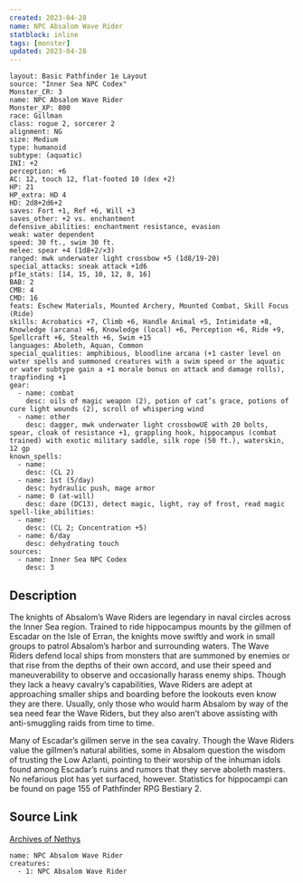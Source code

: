 ```yaml
---
created: 2023-04-28
name: NPC Absalom Wave Rider
statblock: inline
tags: [monster]
updated: 2023-04-28
---
```

```statblock
layout: Basic Pathfinder 1e Layout
source: "Inner Sea NPC Codex"
Monster_CR: 3
name: NPC Absalom Wave Rider
Monster_XP: 800
race: Gillman
class: rogue 2, sorcerer 2
alignment: NG
size: Medium
type: humanoid
subtype: (aquatic)
INI: +2
perception: +6
AC: 12, touch 12, flat-footed 10 (dex +2)
HP: 21
HP_extra: HD 4
HD: 2d8+2d6+2
saves: Fort +1, Ref +6, Will +3
saves_other: +2 vs. enchantment
defensive_abilities: enchantment resistance, evasion
weak: water dependent
speed: 30 ft., swim 30 ft.
melee: spear +4 (1d8+2/×3)
ranged: mwk underwater light crossbow +5 (1d8/19-20)
special_attacks: sneak attack +1d6
pf1e_stats: [14, 15, 10, 12, 8, 16]
BAB: 2
CMB: 4
CMD: 16
feats: Eschew Materials, Mounted Archery, Mounted Combat, Skill Focus (Ride)
skills: Acrobatics +7, Climb +6, Handle Animal +5, Intimidate +8, Knowledge (arcana) +6, Knowledge (local) +6, Perception +6, Ride +9, Spellcraft +6, Stealth +6, Swim +15
languages: Aboleth, Aquan, Common
special_qualities: amphibious, bloodline arcana (+1 caster level on water spells and summoned creatures with a swim speed or the aquatic or water subtype gain a +1 morale bonus on attack and damage rolls), trapfinding +1
gear:
  - name: combat
    desc: oils of magic weapon (2), potion of cat’s grace, potions of cure light wounds (2), scroll of whispering wind
  - name: other
    desc: dagger, mwk underwater light crossbowUE with 20 bolts, spear, cloak of resistance +1, grappling hook, hippocampus (combat trained) with exotic military saddle, silk rope (50 ft.), waterskin, 12 gp
known_spells:
  - name:
    desc: (CL 2)
  - name: 1st (5/day)
    desc: hydraulic push, mage armor
  - name: 0 (at-will)
    desc: daze (DC13), detect magic, light, ray of frost, read magic
spell-like_abilities:
  - name:
    desc: (CL 2; Concentration +5)
  - name: 6/day
    desc: dehydrating touch
sources:
  - name: Inner Sea NPC Codex
    desc: 3
```
## Description
The knights of Absalom’s Wave Riders are legendary in naval circles across the Inner Sea region. Trained to ride hippocampus mounts by the gillmen of Escadar on the Isle of Erran, the knights move swiftly and work in small groups to patrol Absalom’s harbor and surrounding waters. The Wave Riders defend local ships from monsters that are summoned by enemies or that rise from the depths of their own accord, and use their speed and maneuverability to observe and occasionally harass enemy ships. Though they lack a heavy cavalry’s capabilities, Wave Riders are adept at approaching smaller ships and boarding before the lookouts even know they are there. Usually, only those who would harm Absalom by way of the sea need fear the Wave Riders, but they also aren’t above assisting with anti-smuggling raids from time to time.

Many of Escadar’s gillmen serve in the sea cavalry. Though the Wave Riders value the gillmen’s natural abilities, some in Absalom question the wisdom of trusting the Low Azlanti, pointing to their worship of the inhuman idols found among Escadar’s ruins and rumors that they serve aboleth masters. No nefarious plot has yet surfaced, however. Statistics for hippocampi can be found on page 155 of Pathfinder RPG Bestiary 2.
## Source Link
[Archives of Nethys](https://aonprd.com/NPCDisplay.aspx?ItemName=Absalom%20Wave%20Rider)
```encounter-table
name: NPC Absalom Wave Rider
creatures:
  - 1: NPC Absalom Wave Rider
```
